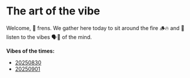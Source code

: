 # The art of the vibe

Welcome, 🐸 frens.  We gather here today to sit around the fire 🪵🔥 and 🙉 listen to the vibes 🗣️💬 of the mind.

**Vibes of the times:**

 - [20250830](./blog/20250830.md)
 - [20250901](./blog/20250901.md)